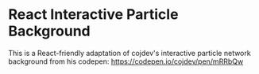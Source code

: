 # React Interactive Particle Background

This is a React-friendly adaptation of cojdev's interactive particle network background from his codepen: https://codepen.io/cojdev/pen/mRRbQw